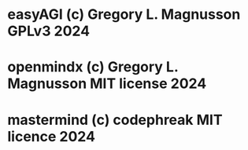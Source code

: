 # easyAGI (c) Gregory L. Magnusson GPLv3 2024
# openmindx (c) Gregory L. Magnusson MIT license 2024
# mastermind (c) codephreak MIT licence 2024
